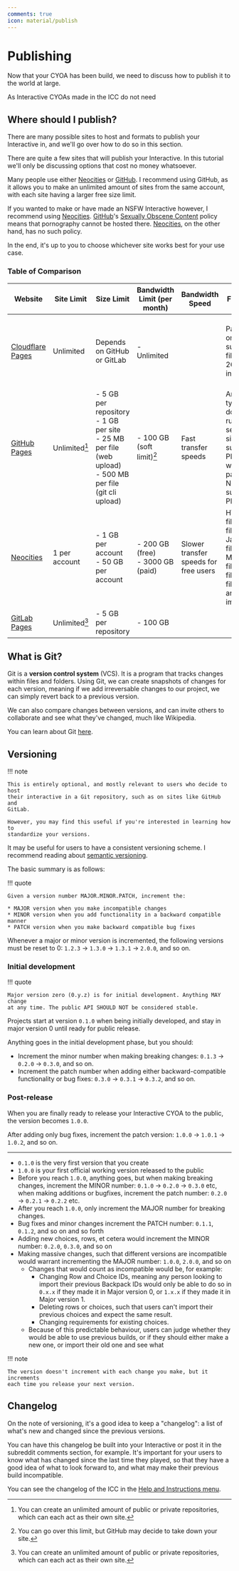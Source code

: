 ```yaml
---
comments: true
icon: material/publish
---
```


# Publishing
Now that your CYOA has been build, we need to discuss how to publish it to the
world at large. 

As Interactive CYOAs made in the ICC do not need 

## Where should I publish?
There are many possible sites to host and formats to publish your Interactive
in, and we'll go over how to do so in this section.

There are quite a few sites that will publish your Interactive. In this
tutorial we'll only be discussing options that cost no money whatsoever.

Many people use either [Neocities] or [GitHub]. I recommend using GitHub, as it
allows you to make an unlimited amount of sites from the same account, with
each site having a larger free size limit.

If you wanted to make or have made an NSFW Interactive however, I recommend
using [Neocities]. [GitHub]'s [Sexually Obscene Content] policy means that
pornography cannot be hosted there. [Neocities], on the other hand, has no
such policy.

In the end, it's up to you to choose whichever site works best for your use
case.

### Table of Comparison

| Website                | Site Limit    | Size Limit                                                                                                      | Bandwidth Limit (per month)         | Bandwidth Speed                       | File limits                                                                                             | Other notes                                       |
| ---------------------- | ------------- | --------------------------------------------------------------------------------------------------------------- | ----------------------------------- | ------------------------------------- | ------------------------------------------------------------------------------------------------------- | ------------------------------------------------- |
| [Cloudflare Pages]     | Unlimited     | Depends on GitHub or GitLab                                                                                     | - Unlimited                         |                                       | Pages only supports files up to 26.2 MB in size                                                                  | - 1 build at a time<br>- **500 builds per month** |
| [GitHub Pages][GitHub] | Unlimited[^1] | - 5 GB per repository<br>- 1 GB per site<br>- 25 MB per file (web upload)<br>- 500 MB per file (git cli upload) | - 100 GB (soft limit)[^2]           | Fast transfer speeds                  | Any file type, but does not run server-side code such as PHP files, whereas paid Neocities supports PHP |                                                   |
| [Neocities]            | 1 per account | - 1 GB per account<br>- 50 GB per account                                                                       | - 200 GB (free)<br>- 3000 GB (paid) | Slower transfer speeds for free users | HTML files, CSS files, Javascript files, Markdown files, XML files, text files, fonts and images        |                                                   |
| [GitLab Pages][GitLab] | Unlimited[^1] | - 5 GB per repository                                                                                           | - 100 GB                            |                                       |                                                                                                         |                                                   |

## What is Git?
Git is a **version control system** (VCS). It is a program that tracks changes
within files and folders. Using Git, we can create snapshots of changes for
each version, meaning if we add irreversable changes to our project, we can
simply revert back to a previous version.

We can also compare changes between versions, and can invite others to
collaborate and see what they've changed, much like Wikipedia.

You can learn about Git [here](https://rogerdudler.github.io/git-guide/).

## Versioning
!!! note

    This is entirely optional, and mostly relevant to users who decide to host
    their interactive in a Git repository, such as on sites like GitHub and
    GitLab.

    However, you may find this useful if you're interested in learning how to
    standardize your versions.

It may be useful for users to have a consistent versioning scheme. I recommend
reading about [semantic versioning](https://semver.org/).

The basic summary is as follows:

!!! quote

    Given a version number MAJOR.MINOR.PATCH, increment the:

    * MAJOR version when you make incompatible changes
    * MINOR version when you add functionality in a backward compatible manner
    * PATCH version when you make backward compatible bug fixes

Whenever a major or minor version is incremented, the following versions must
be reset to 0: `1.2.3` → `1.3.0` → `1.3.1` → `2.0.0`, and so on.

### Initial development
!!! quote

    Major version zero (0.y.z) is for initial development. Anything MAY change
    at any time. The public API SHOULD NOT be considered stable.

Projects start at version `0.1.0` when being initially developed, and stay in
major version 0 until ready for public release.

Anything goes in the initial development phase, but you should:

* Increment the minor number when making breaking changes: `0.1.3` → `0.2.0` →
`0.3.0`, and so on.
* Increment the patch number when adding either backward-compatible
functionality or bug fixes: `0.3.0` → `0.3.1` → `0.3.2`, and so on.

### Post-release
When you are finally ready to release your Interactive CYOA to the public, the
version becomes `1.0.0`.

<!-- ??? quote

    Patch version Z (x.y.Z | x > 0) MUST be incremented if only backward
    compatible bug fixes are introduced. A bug fix is defined as an internal
    change that fixes incorrect behavior. -->

After adding only bug fixes, increment the patch version: `1.0.0` → `1.0.1` →
`1.0.2`, and so on.



---

* `0.1.0` is the very first version that you create
* `1.0.0` is your first official working version released to the public
* Before you reach `1.0.0`, anything goes, but when making breaking changes,
increment the MINOR number: `0.1.0` → `0.2.0` → `0.3.0` etc, when making
additions or bugfixes, increment the patch number: `0.2.0` → `0.2.1` → `0.2.2`
etc.
* After you reach `1.0.0`, only increment the MAJOR number for breaking
changes.
* Bug fixes and minor changes increment the PATCH number: `0.1.1`, `0.1.2`, and
so on and so forth
* Adding new choices, rows, et cetera would increment the MINOR number:
`0.2.0`, `0.3.0`, and so on
* Making massive changes, such that different versions are incompatible would
warrant incrementing the MAJOR number: `1.0.0`, `2.0.0`, and so on
    * Changes that would count as incompatible would be, for example:
        * Changing Row and Choice IDs, meaning any person looking to import
        their previous Backpack IDs would only be able to do so in `0.x.x` if
        they made it in Major version 0, or `1.x.x` if they made it in Major
        version 1.
        * Deleting rows or choices, such that users can't import their previous
        choices and expect the same result.
        * Changing requirements for existing choices.
    * Because of this predictable behaviour, users can judge whether they would
    be able to use previous builds, or if they should either make a new one, or
    import their old one and see what

!!! note

    The version doesn't increment with each change you make, but it increments
    each time you release your next version.

## Changelog
On the note of versioning, it's a good idea to keep a "changelog": a list of
what's new and changed since the previous versions.

You can have this changelog be built into your Interactive or post it in the
subreddit comments section, for example. It's important for your users to know
what has changed since the last time they played, so that they have a good idea
of what to look forward to, and what may make their previous build
incompatible.

You can see the changelog of the ICC in the [Help and Instructions menu][HAI].

<!-- Footnotes -->
[^1]: You can create an unlimited amount of public or private repositories,
which can each act as their own site.
[^2]: You can go over this limit, but GitHub may decide to take down your site.

<!-- URLs -->
[Neocities]: https://neocities.org/
[GitHub]: https://github.com/
[GitLab]: https://about.gitlab.com/
[Cloudflare Pages]: https://pages.cloudflare.com/
[HAI]: /basics/#help-and-instructions
[Sexually Obscene Content]: https://docs.github.com/en/site-policy/acceptable-use-policies/github-sexually-obscene-content